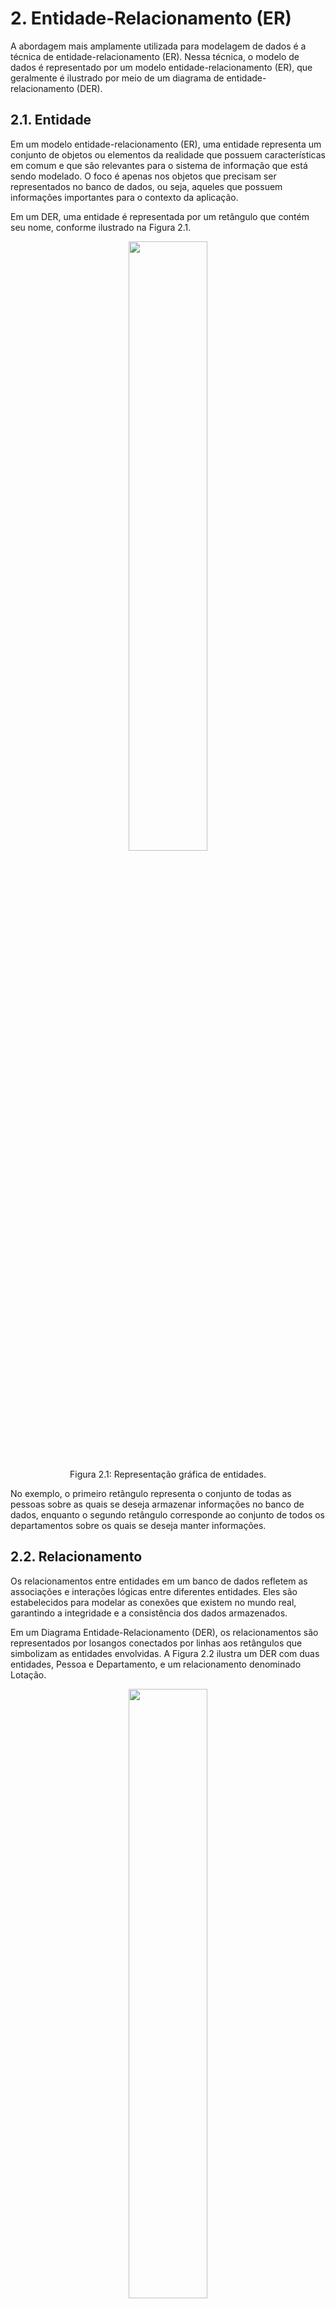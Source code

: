 # 2. Entidade-Relacionamento (ER)

A abordagem mais amplamente utilizada para modelagem de dados é a técnica de entidade-relacionamento (ER). Nessa técnica, o modelo de dados é representado por um modelo entidade-relacionamento (ER), que geralmente é ilustrado por meio de um diagrama de entidade-relacionamento (DER).

## 2.1. Entidade

Em um modelo entidade-relacionamento (ER), uma entidade representa um conjunto de objetos ou elementos da realidade que possuem características em comum e que são relevantes para o sistema de informação que está sendo modelado. O foco é apenas nos objetos que precisam ser representados no banco de dados, ou seja, aqueles que possuem informações importantes para o contexto da aplicação.

Em um DER, uma entidade é representada por um retângulo que contém seu nome, conforme ilustrado na Figura 2.1.

<div align="center">
    <img src="../imgs/representacao_grafica_entidades.png" width="50%"/>
    <p>Figura 2.1: Representação gráfica de entidades.</p>
</div>

No exemplo, o primeiro retângulo representa o conjunto de todas as pessoas sobre as quais se deseja armazenar informações no banco de dados, enquanto o segundo retângulo corresponde ao conjunto de todos os departamentos sobre os quais se deseja manter informações.

## 2.2. Relacionamento

Os relacionamentos entre entidades em um banco de dados refletem as associações e interações lógicas entre diferentes entidades. Eles são estabelecidos para modelar as conexões que existem no mundo real, garantindo a integridade e a consistência dos dados armazenados.

Em um Diagrama Entidade-Relacionamento (DER), os relacionamentos são representados por losangos conectados por linhas aos retângulos que simbolizam as entidades envolvidas. A Figura 2.2 ilustra um DER com duas entidades, Pessoa e Departamento, e um relacionamento denominado Lotação.

<div align="center">
    <img src="../imgs/representacao_grafica_relacionamento.png" width="50%"/>
    <p>Figura 2.2: Representação gráfica de relacionamento.</p>
</div>

No exemplo, o relacionamento Lotação representa uma associação específica, formada por uma associação entre uma instância da entidade Pessoa e uma instância da entidade Departamento.

### 2.2.1. Auto-relacionamento

Auto-relacionamento é uma associação entre registros de uma mesma entidade. Nesse caso, é necessário introduzir o conceito de papel da entidade no relacionamento. Por exemplo, em um relacionamento de casamento, um registro da entidade Pessoa assume o papel de marido, enquanto outro registro assume o papel de esposa. Os papéis são indicados no DER, conforme ilustrado na Figura 2.3.

<div align="center">
    <img src="../imgs/representacao_grafica_auto_relacionamento.png" width="30%" style="max-height: 50vh;"/>
    <p>Figura 2.3: Representação gráfica de auto-relacionamento.</p>
</div>

## 2.3. Cardinalidade

Para o projeto de banco de dados, uma característica importante de um relacionamento é o número de registros de uma entidade que podem ser associados a um registro específico de outra entidade por meio do relacionamento. Essa característica é conhecida como cardinalidade do relacionamento. Existem dois tipos de cardinalidade a considerar: a cardinalidade máxima e a cardinalidade mínima.

### 2.3.1. Cardinalidade Máxima

A Cardinalidade Máxima refere-se ao número máximo de vezes que uma entidade A pode estar associada a uma entidade B. Esse valor pode ser 1, indicando uma única associação, ou N, quando múltiplas associações são permitidas.

No Diagrama Entidade-Relacionamento (DER), a cardinalidade máxima é representada conforme mostrado na Figura 2.4. Embora a convenção possa inicialmente parecer contraintuitiva, ela é anotada no lado oposto ao relacionamento ao qual se refere. Por exemplo, a cardinalidade máxima da entidade Empregado no relacionamento Lotação é indicada junto ao símbolo da entidade Departamento.

<div align="center">
    <img src="../imgs/cardinalidade_maxima.png" width="50%"/>
    <p>Figura 2.4: Cardinalidade máxima de relacionamento.</p>
</div>

De acordo com a Figura 2.4, pode-se observar que:

- Uma ocorrência da entidade Empregado pode estar associada, no máximo, uma ocorrência de Departamento (localizada no lado oposto da anotação).

- Uma ocorrência da entidade Departamento pode estar associadas a várias ocorrências de Empregado (localizada no lado oposto da anotação).

### 2.3.2. Classificação de Relacionamentos Binários

A cardinalidade máxima é utilizada para classificar relacionamentos binários, que envolvem duas entidades. Esses relacionamentos podem ser categorizados como muitos-para-muitos (n:n), um-para-muitos (1:n) ou um-para-um (1:1). O que determina o fato de o relacionamento ser binário é o número de ocorrências de entidade que participam de cada ocorrência do relacionamento. As Figuras 2.5, 2.6 e 2.7 a seguir ilustram as diferentes formas de relacionamentos binários.

<div align="center">
    <img src="../imgs/relacionamento_1_para_1.png" width="50%"/>
    <p>Figura 2.5: Relacionamento 1:1.</p>
</div>

<div align="center">
    <img src="../imgs/relacionamento_1_para_n.png" width="50%"/>
    <p>Figura 2.6: Relacionamento 1:n.</p>
</div>

<div align="center">
    <img src="../imgs/relacionamento_n_para_n.png" width="50%"/>
    <p>Figura 2.7: Relacionamento n:n.</p>
</div>

### 2.3.3. Relacionamento Ternário

Em um relacionamento ternário, a cardinalidade refere-se a pares de entidades. Em um relacionamento R envolvendo três entidades A, B e C, a cardinalidade máxima entre A e B em R indica quantas ocorrências de C podem estar associadas a um par de ocorrências de A e B.

No exemplo do relacionamento Distribuição, Figura 2.8, cada ocorrência associa três entidades: um produto a ser distribuído, uma cidade onde ocorre a distribuição e um distribuidor.

<div align="center">
    <img src="../imgs/relacionamento_ternario.png" width="50%"/>
    <p>Figura 2.8: Cardinalidade em relacionamentos ternários.</p>
</div>

A cardinalidade "1" refere-se ao par cidade e produto, indicando que cada combinação de cidade e produto está associada a, no máximo, um distribuidor, ou seja, não há concorrência na distribuição de um produto em uma cidade.

Para o par cidade e distribuidor, podem estar associados vários produtos, ou seja, um distribuidor pode distribuir muitos produtos em uma cidade.

Para o par produto e distribuidor, podem estar associadas várias cidades, ou seja, um distribuidor pode distribuir um produto em diversas cidades.

### 2.3.4. Cardinalidade Mínima

Além da cardinalidade máxima, o modelo ER também pode representar o número mínimo de ocorrências de uma entidade associadas a outra entidade por meio de um relacionamento. Para fins de projeto de banco de dados, considera-se apenas duas cardinalidades mínimas: 0 e 1.

A cardinalidade mínima 1, também conhecida como "associação obrigatória", indica que o relacionamento deve necessariamente associar uma ocorrência de entidade a cada ocorrência da outra entidade. Por outro lado, a cardinalidade mínima 0, chamada "associação opcional", indica que a associação não é obrigatória.

A cardinalidade mínima é representada junto à cardinalidade máxima no diagrama, como mostrado na Figura 2.9. Nesse exemplo, relacionado à alocação de empregados a mesas, a cardinalidade mínima especifica que cada empregado deve obrigatoriamente ter uma mesa alocada a ele (cardinalidade mínima 1), enquanto uma mesa pode existir sem estar alocada a um empregado (cardinalidade mínima 0).

<div align="center">
    <img src="../imgs/cardinalidade_minima.png" width="50%"/>
    <p>Figura 2.9: Cardinalidade mínima de relacionamento.</p>
</div>

## 2.4. Atributo

Para associar informações a ocorrências de entidades ou relacionamentos, utiliza-se o conceito de atributo. Um atributo é um dado associado a cada ocorrência de uma entidade ou relacionamento.

Graficamente, os atributos são representados conforme ilustrado na Figura 2.10. A figura mostra que, para cada ocorrência da entidade Projeto, são associados exatamente um código, um nome e um tipo.

<div align="center">
    <img src="../imgs/atributos.png" width="30%" style="max-height: 50vh;"/>
    <p>Figura 2.10: Atributos de uma entidade.</p>
</div>


Assim como as entidades, os relacionamentos também podem possuir atributos. A Figura 2.11 ilustra um Diagrama Entidade-Relacionamento (DER) em que o relacionamento Atuação tem um atributo que representa a função que um engenheiro exerce dentro de um projeto. Esse atributo não pode ser considerado parte da entidade Engenheiro, pois um engenheiro pode atuar em diversos projetos exercendo diferentes funções. Da mesma forma, não pode ser atribuído à entidade Projeto, uma vez que em um projeto podem atuar vários engenheiros com funções distintas.

<div align="center">
    <img src="../imgs/atributo_relacionamento.png" width="50%"/>
    <p>Figura 2.11: Atributo de relacionamento.</p>
</div>

### 2.4.1 Atributos Multivalorados

Atributos multivalorados são aqueles que podem conter múltiplos valores para um mesmo registro ou entidade. Por exemplo, o atributo "telefone" de um cliente pode armazenar vários números de telefone. A Figura 2.12 a seguir ilustra esse exemplo.

<div align="center">
    <img src="../imgs/atributo_multivalorado.png" width="30%" style="max-height: 50vh;"/>
    <p>Figura 2.12: Atributo multivalorado.</p>
</div>

Embora sejam úteis para representar informações que possuem múltiplos valores, atributos multivalorados podem levar a desafios no gerenciamento de dados. A normalização do banco de dados sugere evitar atributos multivalorados, pois eles podem dificultar consultas, atualizações e a manutenção da integridade dos dados.

Uma alternativa é criar uma relação separada para os valores múltiplos. No caso de "telefone", em vez de armazenar vários números em um único atributo, pode-se criar uma tabela chamada "Telefone" com uma relação de chave estrangeira para o cliente, garantindo maior flexibilidade e eficiência no armazenamento e recuperação das informações.

### 2.4.2. Identificando Entidades

Cada entidade deve possuir um identificador, que é um conjunto de um ou mais atributos cujos valores servem para distinguir uma ocorrência da entidade das demais ocorrências.

O caso mais simples é aquele em que a entidade possui um único atributo como identificador. No Diagrama Entidade-Relacionamento (DER), os atributos identificadores são representados por um sublinhado. No exemplo da Figura 2.13, o atributo código é o identificador, indicando que cada pessoa possui um código único. Por outro lado, os atributos nome e endereço não são identificadores, pois o mesmo nome ou endereço pode ser associado a diferentes pessoas.

<div align="center">
    <img src="../imgs/identificador_entidade.png" width="30%" style="max-height: 50vh;"/>
    <p>Figura 2.13: Identificando entidade.</p>
</div>

## 2.5. Generalização 

Além de relacionamentos e atributos, propriedades podem ser atribuídas a entidades por meio do conceito de generalização/especialização. Esse conceito permite atribuir propriedades específicas a um subconjunto especializado de uma entidade genérica. A representação gráfica da generalização/especialização é um triângulo isósceles, como ilustrado na Figura 2.14. Nesse exemplo, a entidade PESSOA é subdividida em dois subconjuntos: PESSOA FÍSICA e PESSOA JURÍDICA, cada um com suas propriedades particulares.

A generalização/especialização também envolve o conceito de herança de propriedades. Isso significa que cada ocorrência da entidade especializada herda, além de suas próprias propriedades (atributos, relacionamentos e generalizações/especializações), as propriedades da entidade genérica correspondente. No DER da Figura 2.14, por exemplo, a entidade PESSOA FÍSICA possui, além de seus atributos específicos (cpf e sexo), todas as propriedades da entidade PESSOA, como os atributos nome e código, sendo identificada pelo atributo código. Da mesma forma, a entidade PESSOA JURÍDICA possui os atributos nome, código, cnpj e tipo de organização, e também é identificada pelo atributo código.

Em resumo, o diagrama expressa que toda PESSOA FÍSICA tem como atributos nome, código, cpf e sexo, e é identificada pelo código. De maneira análoga, toda PESSOA JURÍDICA tem como atributos nome, código, cnpj e tipo de organização, sendo igualmente identificada pelo código.

<div align="center">
    <img src="../imgs/generalizacao.png" width="50%" style="max-height: 50vh;"/>
    <p>Figura 2.14: Generalização/especialização.</p>
</div>

A generalização/especialização pode ser classificada em dois tipos: total (t) ou parcial (p), dependendo da obrigatoriedade de uma ocorrência da entidade genérica estar associada a uma ocorrência da entidade especializada.

Na generalização/especialização total, para cada ocorrência da entidade genérica, sempre existe uma correspondência em uma das entidades especializadas. Por exemplo, conforme a Figura 2.14, toda ocorrência da entidade PESSOA está associada a uma ocorrência em uma das especializações, seja PESSOA FÍSICA ou PESSOA JURÍDICA.

Na generalização/especialização parcial, nem toda ocorrência da entidade genérica está associada a uma ocorrência em uma das entidades especializadas. No exemplo da Figura 2.15, nem todos os funcionários são motoristas ou secretárias, o que caracteriza a especialização parcial.

Nesses casos, costuma-se incluir um atributo na entidade genérica que identifica o tipo de ocorrência. No exemplo citado, o atributo seria tipo de funcionário. Esse atributo não é necessário em especializações totais, uma vez que a própria existência da entidade em uma das especializações já define seu tipo.

<div align="center">
    <img src="../imgs/generalizacao_parcial.png" width="50%" style="max-height: 50vh;"/>
    <p>Figura 2.15: Generalização/especialização parcial.</p>
</div>

## 2.6. Entidade Associativa

As entidades associativas são essenciais na modelagem de dados, especialmente em cenários que envolvem relacionamentos complexos, como os muitos-para-muitos. Essas entidades intermediárias são usadas para simplificar a estrutura do banco de dados e, ao mesmo tempo, permitir o armazenamento de informações adicionais sobre a relação entre outras entidades.

Em vez de tratar o relacionamento como uma simples associação entre entidades, ele é transformado em uma entidade própria, com seus próprios atributos. Isso é especialmente útil quando há a necessidade de registrar detalhes específicos sobre a relação, além dos dados pertencentes às entidades principais.

Na Figura 2.16, por exemplo, o relacionamento CONSULTA é representado graficamente como uma entidade associativa, indicada pelo retângulo ao redor do relacionamento. Assim, CONSULTA passa a ser tratada como uma entidade e pode, por sua vez, se relacionar com outras entidades, como MEDICAMENTO.

<div align="center">
    <img src="../imgs/entidade_associativa.png" width="50%"/>
    <p>Figura 2.16: Entidade associativa.</p>
</div>

Caso o conceito de entidade associativa não fosse utilizado, seria necessário transformar o relacionamento CONSULTA em uma entidade, para que pudesse ser relacionada a MEDICAMENTO, conforme ilustrado na Figura 2.17.

<div align="center">
    <img src="../imgs/substituindo_relacionamento_por_entidade.png" width="50%"/>
    <p>Figura 2.17: Substituindo relacionamento por entidade.</p>
</div>

Observa-se que, para manter a equivalência com o diagrama anterior, uma consulta está relacionada a exatamente um médico e um paciente (com cardinalidade mínima e máxima igual a 1). Isso significa que uma consulta é identificada de maneira única pelo médico e paciente a ela associados. Ao substituir o relacionamento CONSULTA por uma entidade, torna-se possível relacionar essa nova entidade com a entidade MEDICAMENTO.

Vale destacar que o diagrama da Figura 2.16 é equivalente ao da Figura 2.15, no sentido de que ambos resultam na criação do mesmo esquema de banco de dados relacional. A equivalência aqui refere-se à preservação da integridade e da estrutura de dados, mesmo que a representação gráfica tenha sido modificada.